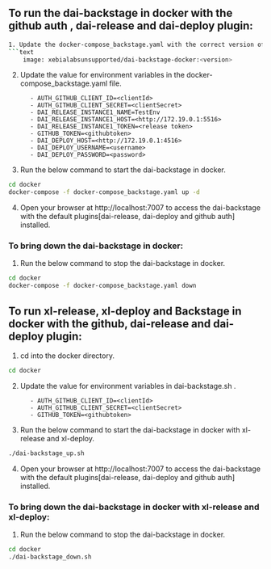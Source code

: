 ## To run the dai-backstage in docker with the github auth , dai-release and dai-deploy plugin:

```sh
1. Update the docker-compose_backstage.yaml with the correct version of the image.
```text
    image: xebialabsunsupported/dai-backstage-docker:<version>
```
2. Update the value for environment variables in the docker-compose_backstage.yaml file.
```text
      - AUTH_GITHUB_CLIENT_ID=<clientId>
      - AUTH_GITHUB_CLIENT_SECRET=<clientSecret>
      - DAI_RELEASE_INSTANCE1_NAME=TestEnv
      - DAI_RELEASE_INSTANCE1_HOST=<http://172.19.0.1:5516>
      - DAI_RELEASE_INSTANCE1_TOKEN=<release token>
      - GITHUB_TOKEN=<githubtoken>
      - DAI_DEPLOY_HOST=<http://172.19.0.1:4516>
      - DAI_DEPLOY_USERNAME=<username>
      - DAI_DEPLOY_PASSWORD=<password>
```
3. Run the below command to start the dai-backstage in docker.
```sh
cd docker
docker-compose -f docker-compose_backstage.yaml up -d 
```
4. Open your browser at http://localhost:7007 to access the dai-backstage with the default plugins[dai-release, dai-deploy and github auth] installed.

### To bring down the dai-backstage in docker:
1. Run the below command to stop the dai-backstage in docker.
```sh
cd docker
docker-compose -f docker-compose_backstage.yaml down
```

## To run xl-release, xl-deploy and Backstage in docker with the github, dai-release and dai-deploy plugin:
1. cd into the docker directory.
```sh
cd docker
```
2. Update the value for environment variables in dai-backstage.sh .
```text
      - AUTH_GITHUB_CLIENT_ID=<clientId>
      - AUTH_GITHUB_CLIENT_SECRET=<clientSecret>    
      - GITHUB_TOKEN=<githubtoken>  
```
3. Run the below command to start the dai-backstage in docker with xl-release and xl-deploy.
```sh
./dai-backstage_up.sh
```
4. Open your browser at http://localhost:7007 to access the dai-backstage with the default plugins[dai-release, dai-deploy and github auth] installed.

### To bring down the dai-backstage in docker with xl-release and xl-deploy:
1. Run the below command to stop the dai-backstage in docker.
```sh
cd docker
./dai-backstage_down.sh
```
